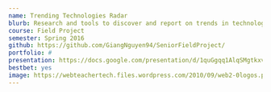 ```yaml
---
name: Trending Technologies Radar
blurb: Research and tools to discover and report on trends in technology by mining social media and other publicly available data.
course: Field Project
semester: Spring 2016
github: https://github.com/GiangNguyen94/SeniorFieldProject/
portfolio: #
presentation: https://docs.google.com/presentation/d/1quGgqq1AlqSMgtkxvwH4pcnWwp6-4HdjbLmVXeubaUE/edit?usp=sharing
bestbet: yes
image: https://webteachertech.files.wordpress.com/2010/09/web2-0logos.png?w=300&h=239
---
```

